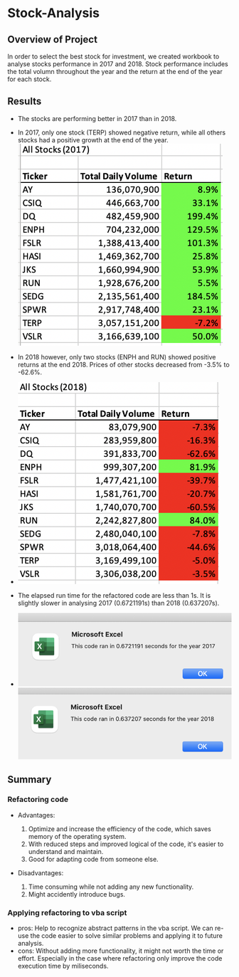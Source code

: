 # Stock-Analysis

## Overview of Project

In order to select the best stock for investment, we created workbook to analyse stocks performance in 2017 and 2018. Stock performance includes the total volumn throughout the year and the return at the end of the year for each stock.

## Results

- The stocks are performing better in 2017 than in 2018.
- In 2017, only one stock (TERP) showed negative return, while all others stocks had a positive growth at the end of the year.
![Stock2017](https://github.com/swang202/Stock-Analysis/blob/main/Resources/VBA_Challenge_2017-stock.png?raw=true)

- In 2018 however, only two stocks (ENPH and RUN) showed positive returns at the end 2018. Prices of other stocks decreased from -3.5% to -62.6%.
- ![Stock2018](https://github.com/swang202/Stock-Analysis/blob/main/Resources/VBA_Challenge_2018-stock.png?raw=true)

- The elapsed run time for the refactored code are less than 1s. It is slightly slower in analysing 2017 (0.6721191s) than 2018 (0.637207s).
- ![time2017](https://github.com/swang202/Stock-Analysis/blob/main/Resources/VBA_Challenge_2017.png?raw=true)
![time2018](https://github.com/swang202/Stock-Analysis/blob/main/Resources/VBA_Challenge_2018.png?raw=true)

## Summary
### Refactoring code
- Advantages:
  1. Optimize and increase the efficiency of the code, which saves memory of the operating system.
  2. With reduced steps and improved logical of the code, it's easier to understand and maintain.
  3. Good for adapting code from someone else.
  
- Disadvantages: 
  1. Time consuming while not adding any new functionality.
  2. Might accidently introduce bugs.

### Applying refactoring to vba script
- pros: Help to recognize abstract patterns in the vba script. We can re-use the code easier to solve similar problems and applying it to future analysis.
- cons: Without adding more functionality, it might not worth the time or effort. Especially in the case where refactoring only improve the code execution time by miliseconds.